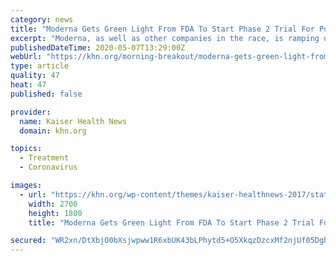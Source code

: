 ```yaml
---
category: news
title: "Moderna Gets Green Light From FDA To Start Phase 2 Trial For Potential COVID-19 Vaccine"
excerpt: "Moderna, as well as other companies in the race, is ramping up manufacturing ahead of approval so that it can rapidly distribute doses if their candidate proves effective against the virus and"
publishedDateTime: 2020-05-07T13:29:00Z
webUrl: "https://khn.org/morning-breakout/moderna-gets-green-light-from-fda-to-start-phase-2-trial-for-potential-covid-19-vaccine/"
type: article
quality: 47
heat: 47
published: false

provider:
  name: Kaiser Health News
  domain: khn.org

topics:
  - Treatment
  - Coronavirus

images:
  - url: "https://khn.org/wp-content/themes/kaiser-healthnews-2017/static/images/placeholder.jpg"
    width: 2700
    height: 1800
    title: "Moderna Gets Green Light From FDA To Start Phase 2 Trial For Potential COVID-19 Vaccine"

secured: "WR2xn/DtXbjO0bXsjwpww1R6xbUK43bLPhytd5+O5XkqzDzcxMf2njUf05Dgb+4w+mLYMWIL7SuWCgKbm/Rxyes3zKTdqF6Oj1uVusuxuDLPVqb8I5fcbTCcpE24DMa4olfzHR4q/X84u1CAYwhvypGTrSwmQKLsoDXeuQrMFn3eU5qN/fgSvc/HL/bilf+3q5vNnqT/T6ADiYnFMEn/NI09bhuJmvaywih75WsXgCFaKlHp+aXsDcGi8T/l7DOPpYwrVivVExk5uzP02ORvwlOigL41dYn9BKGYsWsZ4dUhgKxf87MXoERq8GkyfVfN;S74l2NKR/PpCsmurUd1bsw=="
---
```


